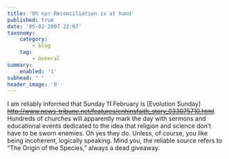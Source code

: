 ```yaml
---
title: 'Oh no! Reconciliation is at hand'
published: true
date: '05-02-2007 22:07'
taxonomy:
    category:
        - blog
    tag:
        - General
summary:
    enabled: '1'
subhead: " "
header_image: '0'
---
```


I am reliably informed that Sunday 11 February is [Evolution Sunday] ~~http://www.news-tribune.net/features/cnhinsfaith_story_033075710.html~~. Hundreds of churches will apparently mark the day with sermons and educational events dedicated to the idea that religion and science don’t have to be sworn enemies. Oh yes they do. Unless, of course, you like being incoherent, logically speaking. Mind you, the reliable source refers to “The Origin of the Species,” always a dead giveaway.
